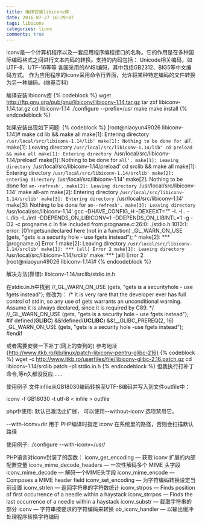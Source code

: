 ```yaml
---
title: 编译安装libiconv库
date: 2016-07-27 16:29:07
tags: libiconv
categories: liunx
comments: true
---
```


iconv是一个计算机程序以及一套应用程序编程接口的名称。它的作用是在多种国际编码格式之间进行文本内码的转换。支持的内码包括：
Unicode相关编码，如UTF-8、UTF-16等等
各国采用的ANSI编码，其中包括GB2312、BIG5等中文编码方式。
作为应用程序的iconv采用命令行界面，允许将某种特定编码的文件转换为另一种编码。(维基百科)

编译安装libiconv库
{% codeblock %}
wget http://ftp.gnu.org/pub/gnu/libiconv/libiconv-1.14.tar.gz
tar zxf libiconv-1.14.tar.gz
cd libiconv-1.14
./configure --prefix=/usr
make
make install
{% endcodeblock %}

如果安装出现如下问题:
{% codeblock %}
[root@niaoyun49026 libiconv-1.14]# make
cd lib && make all
make[1]: Entering directory `/usr/local/src/libiconv-1.14/lib'
make[1]: Nothing to be done for `all'.
make[1]: Leaving directory `/usr/local/src/libiconv-1.14/lib'
cd preload && make all
make[1]: Entering directory `/usr/local/src/libiconv-1.14/preload'
make[1]: Nothing to be done for `all'.
make[1]: Leaving directory `/usr/local/src/libiconv-1.14/preload'
cd srclib && make all
make[1]: Entering directory `/usr/local/src/libiconv-1.14/srclib'
make[2]: Entering directory `/usr/local/src/libiconv-1.14'
make[2]: Nothing to be done for `am--refresh'.
make[2]: Leaving directory `/usr/local/src/libiconv-1.14'
make  all-am
make[2]: Entering directory `/usr/local/src/libiconv-1.14/srclib'
make[3]: Entering directory `/usr/local/src/libiconv-1.14'
make[3]: Nothing to be done for `am--refresh'.
make[3]: Leaving directory `/usr/local/src/libiconv-1.14'
gcc -DHAVE_CONFIG_H -DEXEEXT=\"\" -I. -I.. -I../lib  -I../intl -DDEPENDS_ON_LIBICONV=1 -DDEPENDS_ON_LIBINTL=1   -g -O2 -c progname.c
In file included from progname.c:26:0:
./stdio.h:1010:1: error: [01mgetsundeclared here (not in a function)
 _GL_WARN_ON_USE (gets, "gets is a security hole - use fgets instead");
 ^
make[2]: *** [progname.o] Error 1
make[2]: Leaving directory `/usr/local/src/libiconv-1.14/srclib'
make[1]: *** [all] Error 2
make[1]: Leaving directory `/usr/local/src/libiconv-1.14/srclib'
make: *** [all] Error 2
[root@niaoyun49026 libiconv-1.14]#
{% endcodeblock %}

解决方法(靠谱):
libiconv-1.14/srclib/stdio.in.h

在stdio.in.h中找到 //_GL_WARN_ON_USE (gets, "gets is a securityhole - use fgets instead");
修改为：
/* It is very rare that the developer ever has full control of stdin,
   so any use of gets warrants an unconditional warning.  Assume it is
   always declared, since it is required by C89.  */
//_GL_WARN_ON_USE (gets, "gets is a security hole - use fgets instead");
#if defined(__GLIBC__) &&!defined(__UCLIBC__) &&!__GLIBC_PREREQ(2, 16)
_GL_WARN_ON_USE (gets, "gets is a security hole -use fgets instead");
#endif


或者需要安装一下补丁(网上的查到的)
参考地址{http://www.itkb.ro/kb/linux/patch-libiconv-pentru-glibc-216}
{% codeblock %}
wget -c http://www.itkb.ro/userfiles/file/libiconv-glibc-2.16.patch.gz
cd libiconv-1.14/srclib
patch -p1 stdio.in.h
{% endcodeblock %}
但我执行打补丁命令,等n久都没反应......

使用例子
文件infile从GB18030编码转换至UTF-8编码并写入到文件outfile中：

iconv -f GB18030 -t utf-8 < infile > outfile

php中使用:
默认已激活此扩展， 可以使用--without-iconv 选项禁用它。

--with-iconv=dir 用于 PHP编译时指定 iconv 在系统里的路径，否则会扫描默认路径

使用例子:
./configure --with-iconv=/usr/


PHP语言对iconv封装了的函数：
iconv_get_encoding — 获取 iconv 扩展的内部配置变量
iconv_mime_decode_headers — 一次性解码多个 MIME 头字段
iconv_mime_decode — 解码一个MIME头字段
iconv_mime_encode — Composes a MIME header field
iconv_set_encoding — 为字符编码转换设定当前设置
iconv_strlen — 返回字符串的字符数统计
iconv_strpos — Finds position of first occurrence of a needle within a haystack
iconv_strrpos — Finds the last occurrence of a needle within a haystack
iconv_substr — 截取字符串的部分
iconv — 字符串按要求的字符编码来转换
ob_iconv_handler — 以输出缓冲处理程序转换字符编码



